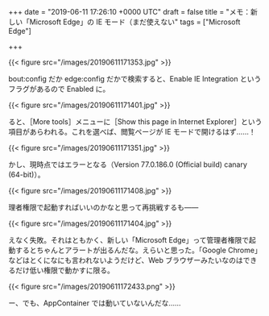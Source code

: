 
+++
date = "2019-06-11 17:26:10 +0000 UTC"
draft = false
title = "メモ：新しい「Microsoft Edge」の IE モード（まだ使えない"
tags = ["Microsoft Edge"]

+++


{{< figure src="/images/20190611171353.jpg"  >}}

bout:config だか edge:config だかで検索すると、Enable IE Integration というフラグがあるので Enabled に。

{{< figure src="/images/20190611171401.jpg"  >}}

ると、［More tools］メニューに［Show this page in Internet Explorer］という項目があらわれる。これを選べば、閲覧ページが IE モードで開けるはず……！

{{< figure src="/images/20190611171351.jpg"  >}}

かし、現時点ではエラーとなる（Version 77.0.186.0 (Official build) canary (64-bit)）。

{{< figure src="/images/20190611171408.jpg"  >}}

理者権限で起動すればいいのかなと思って再挑戦するも――

{{< figure src="/images/20190611171404.jpg"  >}}

えなく失敗。それはともかく、新しい「Microsoft Edge」って管理者権限で起動するとちゃんとアラートが出るんだな。えらいと思った。「Google Chrome」などはとくになにも言われないようだけど、Web ブラウザーみたいなのはできるだけ低い権限で動かすに限る。

{{< figure src="/images/20190611172433.png"  >}}

ー、でも、AppContainer では動いていないんだな……


